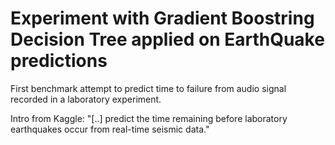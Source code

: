 # Experiment with Gradient Boostring Decision Tree applied on EarthQuake predictions
First benchmark attempt to predict time to failure from audio signal recorded in a laboratory experiment.

Intro from Kaggle: "[..] predict the time remaining before laboratory earthquakes occur from real-time seismic data."
